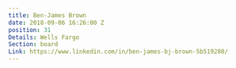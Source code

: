 ```yaml
---
title: Ben-James Brown
date: 2018-09-06 16:26:00 Z
position: 31
Details: Wells Fargo
Section: board
Link: https://www.linkedin.com/in/ben-james-bj-brown-5b519280/
---
```


